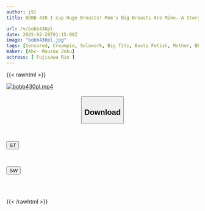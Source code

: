 ```yaml
---
author: j91
title: BOBB-430 I-cup Huge Breasts! Mom's Big Breasts Are Mine. A Story About How Mom Reo Fulfills My Desires With Lots Of Love. Boin "Reo Fujisawa" Box 2

url: /v/bobb430pl
date: 2025-02-28T01:15:00Z
image: "bobb430pl.jpg"
tags: [Censored, Creampie, Solowork, Big Tits, Busty Fetish, Mother, BBW	]
maker: [Abc- Mousou Zoku]
actress: [ Fujisawa Rio ]
---
```



{{< rawhtml >}}

<div class="video" data-videoid="QDB64WmkGyi0zRJ">
    <a href="javascript:;">
        <img src="/v/bobb430pl/bobb430pl.jpg" width="WIDTH" height="HEIGHT" alt="bobb430pl.mp4" loading="lazy">
    </a>
</div>

<script type="text/javascript" src="https://j91.asia/asset/on-demand-st.js"></script>

<br>
  <link rel="stylesheet" href="https://j91.asia/asset/bs5.css">
  
  <center>
  <button class="btn btn-primary" type="button" data-bs-toggle="collapse" data-bs-target=".multi-collapse" aria-expanded="false" aria-controls="multiCollapseExample1 multiCollapseExample2"><h2>Download</h2></button></center>
</p>
<div class="row">
  <div class="col">
    <div class="collapse multi-collapse" id="multiCollapseExample1">
      <div class="card card-body">
	      	      <br>
<div class="buttons">  
<p><a href="/v/bobb430pl/st.html" target="_blank"><button class="btn-hover color-3"><i class="fa fa-download"></i> ST</button></a></p></div>
    </div>
  </div>
</div>
  <div class="col">
    <div class="collapse multi-collapse" id="multiCollapseExample2">
      <div class="card card-body">
	      <br>
<div class="buttons">
<p><a href="/v/bobb430pl/sw.html" target="_blank"><button class="btn-hover color-2"><i class="fa fa-download"></i> SW</button></a></p></div>
<br><br>
      </div>
    </div>
  </div>
</div>

{{< /rawhtml >}}